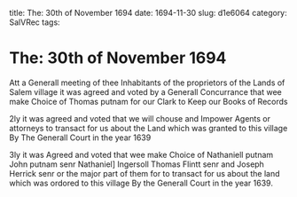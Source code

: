 title: The: 30th of November 1694
date: 1694-11-30
slug: d1e6064
category: SalVRec
tags: 


<div markdown class="doc" id="d1e6064">


# The: 30th of November 1694

Att a Generall meeting of thee Inhabitants of the proprietors of the Lands of Salem village it was agreed and voted by a Generall Concurrance that wee make Choice of Thomas putnam for our Clark to Keep our Books of Records

2ly it was agreed and voted that we will chouse and Impower Agents or attorneys to transact for us about the Land which was granted to this village By The Generall Court in the year 1639

3ly it was Agreed and voted that wee make Choice of Nathaniell putnam John putnam senr Nathaniel] Ingersoll Thomas Flintt senr and Joseph Herrick senr or the major part of them for to transact for us about the land which was ordored to this village By the Generall Court in the year 1639.
</div>